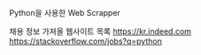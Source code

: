 Python을 사용한 Web Scrapper

채용 정보 가져올 웹사이트 목록
https://kr.indeed.com
https://stackoverflow.com/jobs?q=python